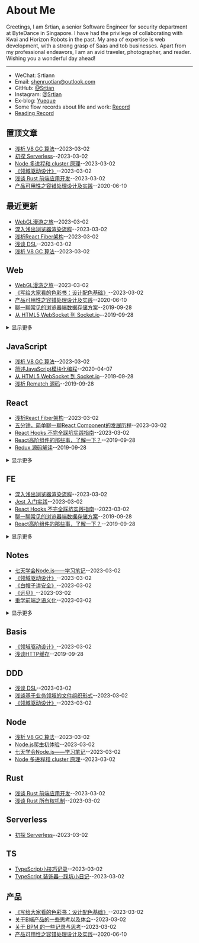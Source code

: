 # About Me
Greetings, I am Srtian, a senior Software Engineer for security department at ByteDance in Singapore. I have had the privilege of collaborating with Kwai and Horizon Robots in the past. My area of expertise is web development, with a strong grasp of Saas and tob businesses. Apart from my professional endeavors, I am an avid traveler, photographer, and reader. Wishing you a wonderful day ahead!

---
- WeChat: Srtiann
- Email: shenruotian@outlook.com
- GitHub: [@Srtian](https://github.com/srtian)
- Instagram: [@Srtian](https://www.instagram.com/srtian96/)
- Ex-blog: [Yueque](https://www.yuque.com/srtian)
- Some flow records about life and work: [Record](https://github.com/srtian/Record)
- [Reading Record](https://srtbooks.notion.site/a55c12708dbe42969b7052a6fe9f35c2?v=371ed1453ada49789f6d176e7d00ef08)
## 置顶文章
- [浅析 V8 GC 算法](https://github.com/srtian/Blog/issues/37)--2023-03-02
- [初探 Serverless](https://github.com/srtian/Blog/issues/35)--2023-03-02
- [Node 多进程和 cluster 原理](https://github.com/srtian/Blog/issues/27)--2023-03-02
- [《领域驱动设计》](https://github.com/srtian/Blog/issues/26)--2023-03-02
- [浅谈 Rust 前端应用开发](https://github.com/srtian/Blog/issues/15)--2023-03-02
- [产品可用性之容错处理设计及实践](https://github.com/srtian/Blog/issues/13)--2020-06-10
## 最近更新
- [WebGL漫游之旅](https://github.com/srtian/Blog/issues/41)--2023-03-02
- [深入浅出浏览器渲染流程](https://github.com/srtian/Blog/issues/40)--2023-03-02
- [浅析React Fiber架构](https://github.com/srtian/Blog/issues/39)--2023-03-02
- [浅谈 DSL](https://github.com/srtian/Blog/issues/38)--2023-03-02
- [浅析 V8 GC 算法](https://github.com/srtian/Blog/issues/37)--2023-03-02
## Web
- [WebGL漫游之旅](https://github.com/srtian/Blog/issues/41)--2023-03-02
- [《写给大家看的色彩书：设计配色基础》](https://github.com/srtian/Blog/issues/18)--2023-03-02
- [产品可用性之容错处理设计及实践](https://github.com/srtian/Blog/issues/13)--2020-06-10
- [聊一聊常见的浏览器端数据存储方案](https://github.com/srtian/Blog/issues/11)--2019-09-28
- [ 从 HTML5 WebSocket 到 Socket.io](https://github.com/srtian/Blog/issues/9)--2019-09-28
<details><summary>显示更多</summary>

- [初探 HTML5 Web Workers](https://github.com/srtian/Blog/issues/6)--2019-09-28
- [浅谈HTTP缓存](https://github.com/srtian/Blog/issues/5)--2019-09-28
- [《Don't Make Me Think》读书笔记](https://github.com/srtian/Blog/issues/2)--2019-09-28
- [浅析浏览器进程发展历程](https://github.com/srtian/Blog/issues/1)--2019-09-28
</details>

## JavaScript
- [浅析 V8 GC 算法](https://github.com/srtian/Blog/issues/37)--2023-03-02
- [简述JavaScript模块化编程](https://github.com/srtian/Blog/issues/12)--2020-04-07
- [ 从 HTML5 WebSocket 到 Socket.io](https://github.com/srtian/Blog/issues/9)--2019-09-28
- [浅析 Rematch 源码](https://github.com/srtian/Blog/issues/3)--2019-09-28
## React
- [浅析React Fiber架构](https://github.com/srtian/Blog/issues/39)--2023-03-02
- [五分钟，简单聊一聊React Component的发展历程](https://github.com/srtian/Blog/issues/34)--2023-03-02
- [React Hooks 不完全踩坑实践指南](https://github.com/srtian/Blog/issues/31)--2023-03-02
- [React高阶组件的那些事，了解一下？](https://github.com/srtian/Blog/issues/10)--2019-09-28
- [Redux 源码解读](https://github.com/srtian/Blog/issues/8)--2019-09-28
<details><summary>显示更多</summary>

- [深入理解 Redux 中间件——走马观花](https://github.com/srtian/Blog/issues/7)--2019-09-28
- [五分钟，简单聊一聊React Component的发展历程](https://github.com/srtian/Blog/issues/4)--2019-09-28
- [浅析 Rematch 源码](https://github.com/srtian/Blog/issues/3)--2019-09-28
</details>

## FE
- [深入浅出浏览器渲染流程](https://github.com/srtian/Blog/issues/40)--2023-03-02
- [Jest 入门实践](https://github.com/srtian/Blog/issues/32)--2023-03-02
- [React Hooks 不完全踩坑实践指南](https://github.com/srtian/Blog/issues/31)--2023-03-02
- [聊一聊常见的浏览器端数据存储方案](https://github.com/srtian/Blog/issues/11)--2019-09-28
- [React高阶组件的那些事，了解一下？](https://github.com/srtian/Blog/issues/10)--2019-09-28
<details><summary>显示更多</summary>

- [ 从 HTML5 WebSocket 到 Socket.io](https://github.com/srtian/Blog/issues/9)--2019-09-28
- [Redux 源码解读](https://github.com/srtian/Blog/issues/8)--2019-09-28
- [深入理解 Redux 中间件——走马观花](https://github.com/srtian/Blog/issues/7)--2019-09-28
- [初探 HTML5 Web Workers](https://github.com/srtian/Blog/issues/6)--2019-09-28
- [浅谈HTTP缓存](https://github.com/srtian/Blog/issues/5)--2019-09-28
- [五分钟，简单聊一聊React Component的发展历程](https://github.com/srtian/Blog/issues/4)--2019-09-28
- [浅析 Rematch 源码](https://github.com/srtian/Blog/issues/3)--2019-09-28
- [《Don't Make Me Think》读书笔记](https://github.com/srtian/Blog/issues/2)--2019-09-28
- [浅析浏览器进程发展历程](https://github.com/srtian/Blog/issues/1)--2019-09-28
</details>

## Notes
- [七天学会Node.js——学习笔记](https://github.com/srtian/Blog/issues/30)--2023-03-02
- [《领域驱动设计》](https://github.com/srtian/Blog/issues/26)--2023-03-02
- [《白帽子讲安全》](https://github.com/srtian/Blog/issues/25)--2023-03-02
- [《远见》](https://github.com/srtian/Blog/issues/24)--2023-03-02
- [重学前端之语义化](https://github.com/srtian/Blog/issues/23)--2023-03-02
<details><summary>显示更多</summary>

- [重学前端之JavaScript语法](https://github.com/srtian/Blog/issues/22)--2023-03-02
- [重学前端之JavaScript类型](https://github.com/srtian/Blog/issues/21)--2023-03-02
- [重学前端之JavaScript执行](https://github.com/srtian/Blog/issues/20)--2023-03-02
- [重学前端之JavaScript对象](https://github.com/srtian/Blog/issues/19)--2023-03-02
- [《Don't Make Me Think》读书笔记](https://github.com/srtian/Blog/issues/2)--2019-09-28
</details>

## Basis
- [《领域驱动设计》](https://github.com/srtian/Blog/issues/26)--2023-03-02
- [浅谈HTTP缓存](https://github.com/srtian/Blog/issues/5)--2019-09-28
## DDD
- [浅谈 DSL](https://github.com/srtian/Blog/issues/38)--2023-03-02
- [浅谈基于业务领域的文件组织形式](https://github.com/srtian/Blog/issues/36)--2023-03-02
- [《领域驱动设计》](https://github.com/srtian/Blog/issues/26)--2023-03-02
## Node
- [浅析 V8 GC 算法](https://github.com/srtian/Blog/issues/37)--2023-03-02
- [Node.js爬虫初体验](https://github.com/srtian/Blog/issues/33)--2023-03-02
- [七天学会Node.js——学习笔记](https://github.com/srtian/Blog/issues/30)--2023-03-02
- [Node 多进程和 cluster 原理](https://github.com/srtian/Blog/issues/27)--2023-03-02
## Rust
- [浅谈 Rust 前端应用开发](https://github.com/srtian/Blog/issues/15)--2023-03-02
- [浅谈 Rust 所有权机制](https://github.com/srtian/Blog/issues/14)--2023-03-02
## Serverless
- [初探 Serverless](https://github.com/srtian/Blog/issues/35)--2023-03-02
## TS
- [TypeScript小技巧记录](https://github.com/srtian/Blog/issues/29)--2023-03-02
- [TypeScript 装饰器--踩坑小日记](https://github.com/srtian/Blog/issues/28)--2023-03-02
## 产品
- [《写给大家看的色彩书：设计配色基础》](https://github.com/srtian/Blog/issues/18)--2023-03-02
- [关于B端产品的一些思考以及体会](https://github.com/srtian/Blog/issues/17)--2023-03-02
- [关于 BPM 的一些记录与思考](https://github.com/srtian/Blog/issues/16)--2023-03-02
- [产品可用性之容错处理设计及实践](https://github.com/srtian/Blog/issues/13)--2020-06-10

